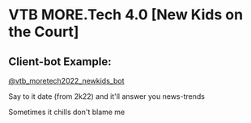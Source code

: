 # VTB MORE.Tech 4.0 [New Kids on the Court]

## Client-bot Example:
[@vtb_moretech2022_newkids_bot](https://telegram.me/vtb_moretech2022_newkids_bot)

Say to it date (from 2k22) and it'll answer you news-trends

Sometimes it chills don't blame me